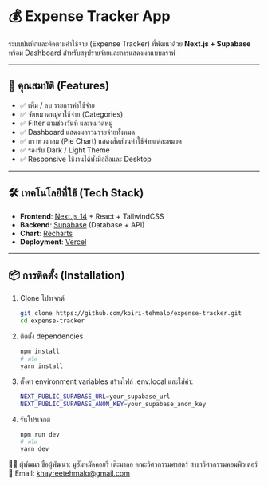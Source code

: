 # 💰 Expense Tracker App

ระบบบันทึกและติดตามค่าใช้จ่าย (Expense Tracker) ที่พัฒนาด้วย **Next.js + Supabase**  
พร้อม Dashboard สำหรับสรุปรายจ่ายและการแสดงผลแบบกราฟ  

---

## 🚀 คุณสมบัติ (Features)

- ✅ เพิ่ม / ลบ รายการค่าใช้จ่าย  
- ✅ จัดหมวดหมู่ค่าใช้จ่าย (Categories)  
- ✅ Filter ตามช่วงวันที่ และหมวดหมู่  
- ✅ Dashboard แสดงผลรวมรายจ่ายทั้งหมด  
- ✅ กราฟวงกลม (Pie Chart) แสดงสัดส่วนค่าใช้จ่ายแต่ละหมวด  
- ✅ รองรับ Dark / Light Theme  
- ✅ Responsive ใช้งานได้ทั้งมือถือและ Desktop  

---

## 🛠️ เทคโนโลยีที่ใช้ (Tech Stack)

- **Frontend**: [Next.js 14](https://nextjs.org/) + React + TailwindCSS  
- **Backend**: [Supabase](https://supabase.com/) (Database + API)  
- **Chart**: [Recharts](https://recharts.org/)  
- **Deployment**: [Vercel](https://vercel.com/) 

---

## 📦 การติดตั้ง (Installation)

1. Clone โปรเจกต์
   ```bash
   git clone https://github.com/koiri-tehmalo/expense-tracker.git
   cd expense-tracker
2. ติดตั้ง dependencies
   ```bash
   npm install
   # หรือ
   yarn install
3. ตั้งค่า environment variables
   สร้างไฟล์ .env.local และใส่ค่า:
   ```bash
   NEXT_PUBLIC_SUPABASE_URL=your_supabase_url
   NEXT_PUBLIC_SUPABASE_ANON_KEY=your_supabase_anon_key
5. รันโปรเจกต์
   ```bash
   npm run dev
   # หรือ
   yarn dev

👨‍💻 ผู้พัฒนา
  ชื่อผู้พัฒนา: มูฮัมหมัดคอยรี เต๊ะมาลอ
  คณะวิศวกรรมศาสตร์ สาขาวิศวกรรมคอมพิวเตอร์
  📧 Email: khayreetehmalo@gmail.com
